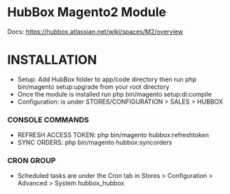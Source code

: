 # HubBox Magento2 Module #

Docs: https://hubbox.atlassian.net/wiki/spaces/M2/overview

# INSTALLATION #

* Setup: Add HubBox folder to app/code directory then run php bin/magento setup:upgrade from your root directory
* Once the module is installed run php bin/magento setup:di:compile
* Configuration: is under STORES/CONFIGURATION > SALES > HUBBOX

### CONSOLE COMMANDS ###

* REFRESH ACCESS TOKEN: php bin/magento hubbox:refreshtoken
* SYNC ORDERS:          php bin/magento hubbox:syncorders 

### CRON GROUP ###
* Scheduled tasks are under the Cron tab in Stores > Configuration > Advanced > System hubbox_hubbox


